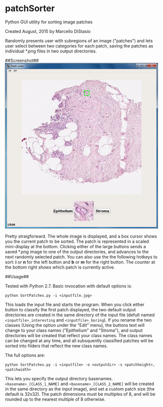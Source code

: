 # patchSorter
Python GUI utility for sorting image patches

Created August, 2015 by Marcello DiStasio

Randomly presents user with subregions of an image ("patches") and lets user select between two categories for each patch, saving the patches as individual \*.png files in two output directories.

##Screenshot##
<img src="doc/img/screenshot_1.png">

Pretty straigforward.  The whole image is displayed, and a box cursor shows you the current patch to be sorted. The patch is represented in a scaled mini-display at the bottom. Clicking either of the large buttons sends a saved \*.png image to one of the output directories, and advances to the next randomly selected patch.  You can also use the the following hotkeys to sort: **i** or **n** for the left button and **b** or **m** for the right button. The counter at the bottom right shows which patch is currently active.

##Usage##

Tested with Python 2.7. Basic invocation with default options is:
```
python SortPatches.py -i <inputfile.jpg>
```

This loads the input file and starts the program.  When you click either button to classify the first patch displayed, the two default output directories are created in the same directory of the input file (defult named `<inputfile>_interesting` and `<inputfile>_boring`). If you rename the two classes (Using the option under the "Edit" menu), the buttons text will change to your class names ("Epithelium" and "Stroma"), and output directories will be created that reflect your class names.  The class names can be changed at any time, and all subsquently classified patches will be sorted into filders that reflect the new class names.

The full options are:
```
python SortPatches.py -i <inputfile> -o <outputdir> -s <patchheight>,<patchwidth>
```

This lets you specify the output directory basenames. `<basename>_[CLASS_1_NAME]` and `<basename>_[CLASS_2_NAME]` will be created in the same directory as the input image), and set a custom patch size (the default is 32x32).  The patch dimensions must be multiples of 8, and will be rounded up to the nearest multiple of 8 otherwise.

